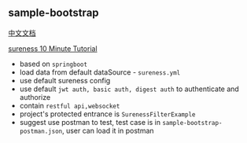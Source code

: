 ## sample-bootstrap  

[中文文档](README_CN.md) 

[sureness 10 Minute Tutorial](https://github.com/tomsun28/sureness/tree/master/sample-bootstrap)  

- based on `springboot`
- load data from default dataSource - `sureness.yml`
- use default sureness config
- use default `jwt auth, basic auth, digest auth` to authenticate and authorize
- contain `restful api,websocket`  
- project's protected entrance is `SurenessFilterExample`
- suggest use postman to test, test case is in `sample-bootstrap-postman.json`, user can load it in postman  
